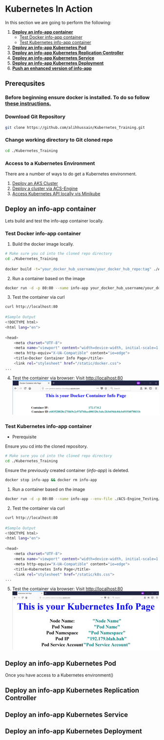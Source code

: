 # Kubernetes In Action
In this section we are going to perform the following:
1. [**Deploy an info-app container**](#deploy-an-info-app-container)
    * [Test Docker info-app container](#test-docker-info-app-container)
    * [Test Kubernetes info-app container](#test-kubernetes-info-app-container)
2. [**Deploy an info-app Kubernetes Pod**](#deploy-an-info-app-kubernetes-pod)
3. [**Deploy an info-app Kubernetes Replication Controller**](#deploy-an-info-app-kubernetes-replication-controller)
4. [**Deploy an info-app Kubernetes Service**](#deploy-an-info-app-kubernetes-service)
5. [**Deploy an info-app Kubernetes Deployment**](#deploy-an-info-app-kubernetes-deployment)
6. [**Push an enhanced version of info-app**](#push-an-enhanced-version-of-info-app)

## Prerequsites
### Before beginning ensure docker is installed. To do so follow [these instructions.](https://docs.docker.com/install/)
### Download Git Repository
```bash
git clone https://github.com/alihhussain/Kubernetes_Training.git
```
### Change working directory to Git cloned repo
```bash
cd ./Kubernetes_Training
```

### Access to a Kubernetes Environment
There are a number of ways to do get a Kubernetes environment.
1. [Deploy an AKS Cluster](https://docs.microsoft.com/en-us/azure/aks/kubernetes-walkthrough)
2. [Deploy a cluster via ACS-Engine](https://github.com/Azure/acs-engine/blob/master/docs/kubernetes/deploy.md)
3. [Access Kubernetes API locally vis Minikube](https://github.com/kubernetes/minikube#minikube)

## Deploy an info-app container
Lets build and test the info-app container locally.
### Test Docker info-app container
1. Build the docker image locally.
```bash
# Make sure you cd into the cloned repo directory
cd ./Kubernetes_Training

docker build -t="your_docker_hub_username/your_docker_hub_repo:tag" ./ACS-Engine_Testing/sampleContainer/
```
2. Run a container based on the image
```bash
docker run -d -p 80:80 --name info-app your_docker_hub_username/your_docker_hub_repo:tag
```
3. Test the container via curl 
```bash
curl http://localhost:80

#Sample Output
<!DOCTYPE html>
<html lang="en">

<head>
    <meta charset="UTF-8">
    <meta name="viewport" content="width=device-width, initial-scale=1.0">
    <meta http-equiv="X-UA-Compatible" content="ie=edge">
    <title>Docker Container Info Page</title>
    <link rel="stylesheet" href="/static/docker.css">
...
```
4. Test the container via browser: Visit [http://localhost:80](http://localhost:80)
![test](./src/docker_container.png)

### Test Kubernetes info-app container
* Prerequisite

Ensure you cd into the cloned repository.
```bash
# Make sure you cd into the cloned repo directory
cd ./Kubernetes_Training
```
Ensure the previously created container (*info-app*) is deleted.
```bash
docker stop info-app && docker rm info-app
```

1. Run a container based on the image
```bash
docker run -d -p 80:80 --name info-app --env-file ./ACS-Engine_Testing/sampleContainer/env.list your_docker_hub_username/your_docker_hub_repo:tag
```
2. Test the container via curl 
```bash
curl http://localhost:80

#Sample Output
<!DOCTYPE html>
<html lang="en">

<head>
    <meta charset="UTF-8">
    <meta name="viewport" content="width=device-width, initial-scale=1.0">
    <meta http-equiv="X-UA-Compatible" content="ie=edge">
    <title>Kubernetes Info Page</title>
    <link rel="stylesheet" href="/static/k8s.css">
...
```
5. Test the container via browser: Visit [http://localhost:80](http://localhost:80)
![test](./src/k8s_container.JPG)


## Deploy an info-app Kubernetes Pod
Once you have access to a Kubernetes environment()

## Deploy an info-app Kubernetes Replication Controller
## Deploy an info-app Kubernetes Service
## Deploy an info-app Kubernetes Deployment